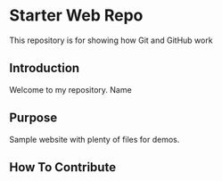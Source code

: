 # Starter Web Repo

This repository is for showing how Git and GitHub work

## Introduction

Welcome to my repository.
Name

## Purpose

Sample website with plenty of files for demos.


## How To Contribute